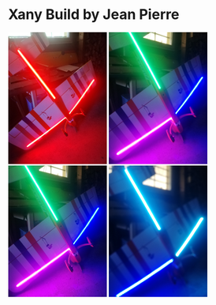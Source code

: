 # Xany Build by Jean Pierre

<img src="https://github.com/Ingwie/OpenAVRc_Hw/blob/V3/Xany2Msx/Xany_Builds_by_Users/JPZ/IMG1.jpg" alt="Picture 1" width="200"/>
<img src="https://github.com/Ingwie/OpenAVRc_Hw/blob/V3/Xany2Msx/Xany_Builds_by_Users/JPZ/IMG2.jpg" alt="Picture 2" width="200"/>
<img src="https://github.com/Ingwie/OpenAVRc_Hw/blob/V3/Xany2Msx/Xany_Builds_by_Users/JPZ/IMG3.jpg" alt="Picture 3" width="200"/>
<img src="https://github.com/Ingwie/OpenAVRc_Hw/blob/V3/Xany2Msx/Xany_Builds_by_Users/JPZ/IMG4.jpg" alt="Picture 4" width="200"/>

